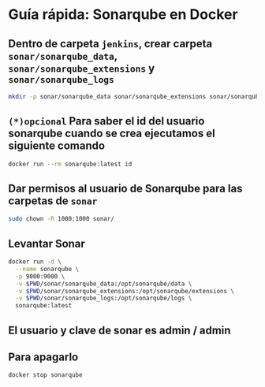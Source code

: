 # Guía rápida: Sonarqube en Docker

## Dentro de carpeta `jenkins`, crear carpeta `sonar/sonarqube_data`, `sonar/sonarqube_extensions` y `sonar/sonarqube_logs`

```bash
mkdir -p sonar/sonarqube_data sonar/sonarqube_extensions sonar/sonarqube_logs
```

## `(*)opcional` Para saber el id del usuario sonarqube cuando se crea ejecutamos el siguiente comando

```bash
docker run --rm sonarqube:latest id
```
## Dar permisos al usuario de Sonarqube para las carpetas de `sonar`

```bash
sudo chown -R 1000:1000 sonar/
```
## Levantar Sonar

```bash
docker run -d \
  --name sonarqube \
  -p 9000:9000 \
  -v $PWD/sonar/sonarqube_data:/opt/sonarqube/data \
  -v $PWD/sonar/sonarqube_extensions:/opt/sonarqube/extensions \
  -v $PWD/sonar/sonarqube_logs:/opt/sonarqube/logs \
  sonarqube:latest
```

## El usuario y clave de sonar es admin / admin

## Para apagarlo

```bash
docker stop sonarqube
```
